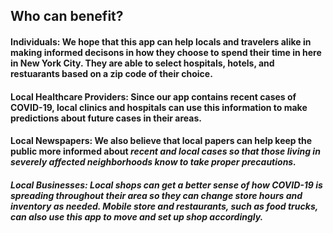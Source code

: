 ## <b>Who can benefit?<b>

#### <b>Individuals:</b> We hope that this app can help locals and travelers alike in making informed decisons in how they choose to spend their time in here in New York City. They are able to select hospitals, hotels, and restuarants based on a zip code of their choice.            

#### <b>Local Healthcare Providers:</b> Since our app contains recent cases of COVID-19, local clinics and hospitals can use this information to make predictions about future cases in their areas.
            
#### <b>Local Newspapers:</b> We also believe that local papers can help keep the public more informed about <i>recent and local cases so that those living in severely affected neighborhoods know to take proper precautions.
            
#### <b>Local Businesses:</b> Local shops can get a better sense of how COVID-19 is spreading throughout their area so they can change store hours and inventory as needed. Mobile store and restaurants, such as food trucks, can also use this app to move and set up shop accordingly.